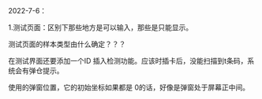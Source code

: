 2022-7-6：

1.测试页面：区别下那些地方是可以输入，那些是只能显示。



测试页面的样本类型由什么确定？？？

在测试界面还要添加一个ID 插入检测功能。应该时插卡后，没能扫描到t条码，系统会有弹仓提示。



使用的弹窗位置，它的初始坐标如果都是 0的话，好像是弹窗处于屏幕正中间。





